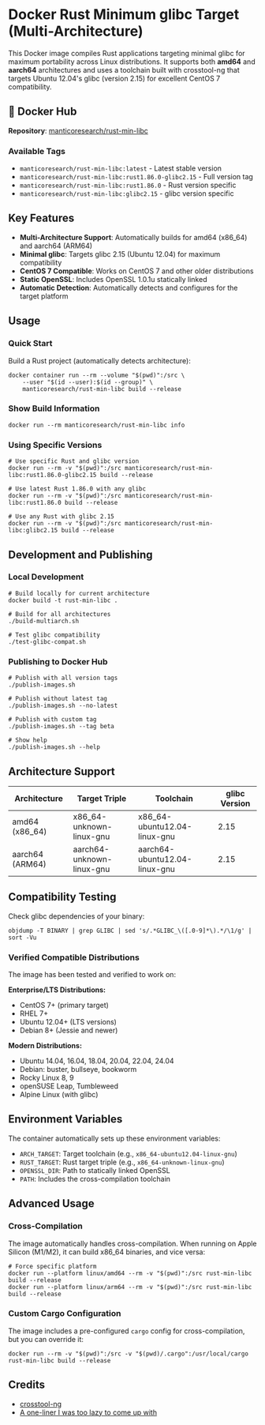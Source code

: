 # Docker Rust Minimum glibc Target (Multi-Architecture)

This Docker image compiles Rust applications targeting minimal glibc for maximum portability across Linux distributions. 
It supports both **amd64** and **aarch64** architectures and uses a toolchain built with crosstool-ng that targets 
Ubuntu 12.04's glibc (version 2.15) for excellent CentOS 7 compatibility.

## 🐳 Docker Hub

**Repository**: [manticoresearch/rust-min-libc](https://hub.docker.com/r/manticoresearch/rust-min-libc)

### Available Tags
- `manticoresearch/rust-min-libc:latest` - Latest stable version
- `manticoresearch/rust-min-libc:rust1.86.0-glibc2.15` - Full version tag
- `manticoresearch/rust-min-libc:rust1.86.0` - Rust version specific
- `manticoresearch/rust-min-libc:glibc2.15` - glibc version specific

## Key Features

- **Multi-Architecture Support**: Automatically builds for amd64 (x86_64) and aarch64 (ARM64)
- **Minimal glibc**: Targets glibc 2.15 (Ubuntu 12.04) for maximum compatibility
- **CentOS 7 Compatible**: Works on CentOS 7 and other older distributions
- **Static OpenSSL**: Includes OpenSSL 1.0.1u statically linked
- **Automatic Detection**: Automatically detects and configures for the target platform

## Usage

### Quick Start
Build a Rust project (automatically detects architecture):
```shell
docker container run --rm --volume "$(pwd)":/src \
    --user "$(id --user):$(id --group)" \
    manticoresearch/rust-min-libc build --release
```

### Show Build Information
```shell
docker run --rm manticoresearch/rust-min-libc info
```

### Using Specific Versions
```shell
# Use specific Rust and glibc version
docker run --rm -v "$(pwd)":/src manticoresearch/rust-min-libc:rust1.86.0-glibc2.15 build --release

# Use latest Rust 1.86.0 with any glibc
docker run --rm -v "$(pwd)":/src manticoresearch/rust-min-libc:rust1.86.0 build --release

# Use any Rust with glibc 2.15
docker run --rm -v "$(pwd)":/src manticoresearch/rust-min-libc:glibc2.15 build --release
```

## Development and Publishing

### Local Development
```shell
# Build locally for current architecture
docker build -t rust-min-libc .

# Build for all architectures
./build-multiarch.sh

# Test glibc compatibility
./test-glibc-compat.sh
```

### Publishing to Docker Hub
```shell
# Publish with all version tags
./publish-images.sh

# Publish without latest tag
./publish-images.sh --no-latest

# Publish with custom tag
./publish-images.sh --tag beta

# Show help
./publish-images.sh --help
```

## Architecture Support

| Architecture | Target Triple | Toolchain | glibc Version |
|--------------|---------------|-----------|---------------|
| amd64 (x86_64) | x86_64-unknown-linux-gnu | x86_64-ubuntu12.04-linux-gnu | 2.15 |
| aarch64 (ARM64) | aarch64-unknown-linux-gnu | aarch64-ubuntu12.04-linux-gnu | 2.15 |

## Compatibility Testing

Check glibc dependencies of your binary:
```shell
objdump -T BINARY | grep GLIBC | sed 's/.*GLIBC_\([.0-9]*\).*/\1/g' | sort -Vu
```

### Verified Compatible Distributions
The image has been tested and verified to work on:

**Enterprise/LTS Distributions:**
- CentOS 7+ (primary target)
- RHEL 7+
- Ubuntu 12.04+ (LTS versions)
- Debian 8+ (Jessie and newer)

**Modern Distributions:**
- Ubuntu 14.04, 16.04, 18.04, 20.04, 22.04, 24.04
- Debian: buster, bullseye, bookworm
- Rocky Linux 8, 9
- openSUSE Leap, Tumbleweed
- Alpine Linux (with glibc)

## Environment Variables

The container automatically sets up these environment variables:

- `ARCH_TARGET`: Target toolchain (e.g., `x86_64-ubuntu12.04-linux-gnu`)
- `RUST_TARGET`: Rust target triple (e.g., `x86_64-unknown-linux-gnu`)
- `OPENSSL_DIR`: Path to statically linked OpenSSL
- `PATH`: Includes the cross-compilation toolchain

## Advanced Usage

### Cross-Compilation
The image automatically handles cross-compilation. When running on Apple Silicon (M1/M2), 
it can build x86_64 binaries, and vice versa:

```shell
# Force specific platform
docker run --platform linux/amd64 --rm -v "$(pwd)":/src rust-min-libc build --release
docker run --platform linux/arm64 --rm -v "$(pwd)":/src rust-min-libc build --release
```

### Custom Cargo Configuration
The image includes a pre-configured `cargo` config for cross-compilation, but you can override it:

```shell
docker run --rm -v "$(pwd)":/src -v "$(pwd)/.cargo":/usr/local/cargo rust-min-libc build --release
```

## Credits
* [crosstool-ng](https://crosstool-ng.github.io/)
* [A one-liner I was too lazy to come up with](https://stackoverflow.com/questions/3436008/how-to-determine-version-of-glibc-glibcxx-binary-will-depend-on)
